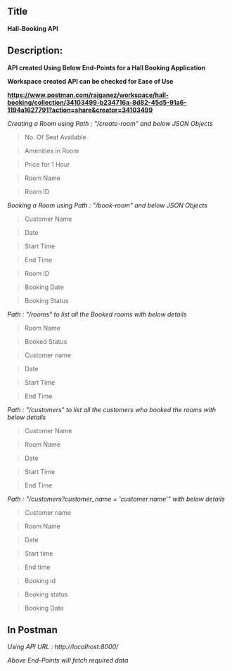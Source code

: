## Title 
**Hall-Booking API**


## Description:
**API created Using Below End-Points for a Hall Booking Application**

**Workspace created API can be checked for Ease of Use**

**https://www.postman.com/rajganez/workspace/hall-booking/collection/34103499-b234716a-8d82-45d5-91a6-1194a1627791?action=share&creator=34103499**


*Creating a Room using Path : "/create-room" and below JSON Objects*

> No. Of Seat Available

> Amenities in Room

> Price for 1 Hour

> Room Name

> Room ID <!---Generated Automatically--->


*Booking a Room using Path : "/book-room" and below JSON Objects*

> Customer Name

> Date

> Start Time

> End Time

> Room ID <!---Passed as a Params denoting a booking made by the customer--->


> Booking Date <!---Automatically Generated when booking is done--->


> Booking Status <!--- After Submitting all details, Is Assigned to Booked --->

*Path : "/rooms" to list all the Booked rooms with below details*

<!---Only Booked Rooms are passed into this API--->

<!---Remaning Rooms can be accessed mentioned in "book-room.js" file--->

> Room Name

> Booked Status

> Customer name

> Date

> Start Time

> End Time

*Path : "/customers" to list all the customers who booked the rooms with below details*


<!---Customer Details with Room name will be displayed--->

> Customer Name

> Room Name

> Date

> Start Time    

> End Time

*Path : "/customers?customer_name = 'customer name'" with below details*


<!---For A Particular Customer Name Data will be fetched--->

> Customer name

> Room Name

> Date

> Start time

> End time

> Booking id

> Booking status

> Booking Date

## In Postman

*Using API URL :  http://localhost:8000/*

*Above End-Points will fetch required data*

